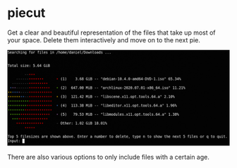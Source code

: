 # piecut
Get a clear and beautiful representation of the files that take up most of your space. Delete them interactively and move on to the next pie.

![File Pie](screenshot.png)

There are also various options to only include files with a certain age.